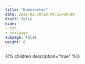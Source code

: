 ```yaml
---
title: "Kubernetes"
date: 2021-01-30T18:49:21+09:00
draft: false
hide:
- toc
- nextpage
subpage: false
weight: 8
---
```


<!--more-->

{{% children description="true"   %}}